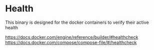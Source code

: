 # Health

This binary is designed for the docker containers to verify their active health

https://docs.docker.com/engine/reference/builder/#healthcheck
https://docs.docker.com/compose/compose-file/#/healthcheck
